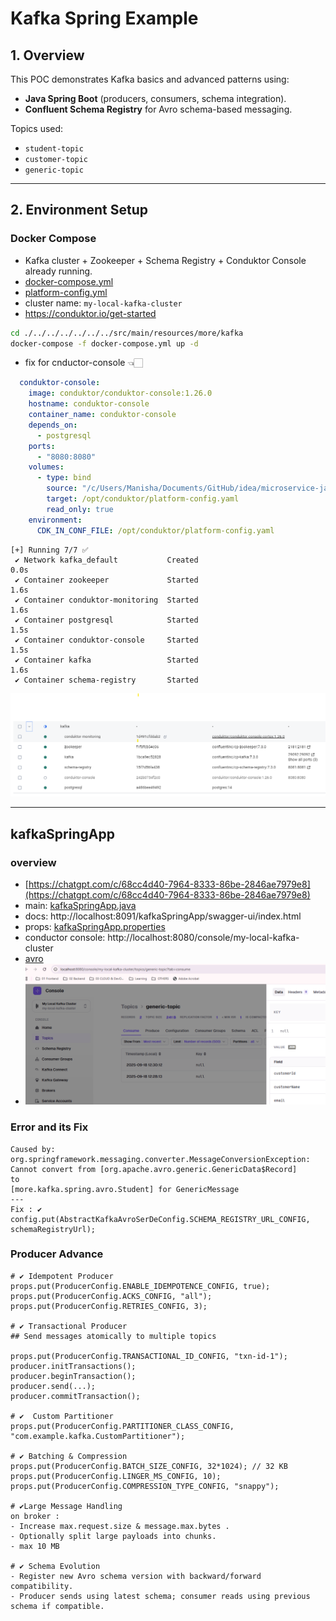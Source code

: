 # Kafka Spring Example

## 1. Overview
This POC demonstrates Kafka basics and advanced patterns using:
- **Java Spring Boot** (producers, consumers, schema integration).
- **Confluent Schema Registry** for Avro schema-based messaging.

Topics used:
- `student-topic`
- `customer-topic`
- `generic-topic`

---
## 2. Environment Setup
### Docker Compose
- Kafka cluster + Zookeeper + Schema Registry + Conduktor Console already running.
- [docker-compose.yml](../../../../resources/more/kafka/docker-compose.yml)
- [platform-config.yml](../../../../resources/more/kafka/platform-config.yml)
- cluster name: `my-local-kafka-cluster`
- https://conduktor.io/get-started

```bash
cd ./../../../../../../src/main/resources/more/kafka
docker-compose -f docker-compose.yml up -d
```

- fix for cnductor-console 👈🏻
```yaml
  conduktor-console:
    image: conduktor/conduktor-console:1.26.0
    hostname: conduktor-console
    container_name: conduktor-console
    depends_on:
      - postgresql
    ports:
      - "8080:8080"
    volumes:
      - type: bind
        source: "/c/Users/Manisha/Documents/GitHub/idea/microservice-java/src/main/resources/more/kafka/platform-config.yml" # update this path 👈🏻👈🏻
        target: /opt/conduktor/platform-config.yaml
        read_only: true
    environment:
      CDK_IN_CONF_FILE: /opt/conduktor/platform-config.yaml
```

```text
[+] Running 7/7 ✅
 ✔ Network kafka_default           Created                                                                                                                                                                                 0.0s 
 ✔ Container zookeeper             Started                                                                                                                                                                                 1.6s 
 ✔ Container conduktor-monitoring  Started                                                                                                                                                                                 1.6s 
 ✔ Container postgresql            Started                                                                                                                                                                                 1.5s 
 ✔ Container conduktor-console     Started                                                                                                                                                                                 1.5s 
 ✔ Container kafka                 Started                                                                                                                                                                                 1.6s 
 ✔ Container schema-registry       Started
```

![docker1.png](../../../../resources/more/kafka/docker1.png)

---
## kafkaSpringApp
### overview
  - [https://chatgpt.com/c/68cc4d40-7964-8333-86be-2846ae7979e8](https://chatgpt.com/c/68cc4d40-7964-8333-86be-2846ae7979e8)
  - main: [kafkaSpringApp.java](kafkaSpringApp.java)
  - docs: http://localhost:8091/kafkaSpringApp/swagger-ui/index.html
  - props: [kafkaSpringApp.properties](../../../../resources/more/kafka/kafkaSpringApp.properties)
  - conductor console: http://localhost:8080/console/my-local-kafka-cluster
  - [avro](../../../../resources/avro)
  - ![img.png](img.png)
  
### Error and its Fix
```
Caused by: org.springframework.messaging.converter.MessageConversionException: 
Cannot convert from [org.apache.avro.generic.GenericData$Record] 
to 
[more.kafka.spring.avro.Student] for GenericMessage
---
Fix : ✔️
config.put(AbstractKafkaAvroSerDeConfig.SCHEMA_REGISTRY_URL_CONFIG, schemaRegistryUrl);

```

### Producer Advance

```properties
# ✔️ Idempotent Producer
props.put(ProducerConfig.ENABLE_IDEMPOTENCE_CONFIG, true);
props.put(ProducerConfig.ACKS_CONFIG, "all");
props.put(ProducerConfig.RETRIES_CONFIG, 3);

# ✔️ Transactional Producer
## Send messages atomically to multiple topics

props.put(ProducerConfig.TRANSACTIONAL_ID_CONFIG, "txn-id-1");
producer.initTransactions();
producer.beginTransaction();
producer.send(...);
producer.commitTransaction();

# ✔️  Custom Partitioner
props.put(ProducerConfig.PARTITIONER_CLASS_CONFIG, "com.example.kafka.CustomPartitioner");

# ✔️ Batching & Compression
props.put(ProducerConfig.BATCH_SIZE_CONFIG, 32*1024); // 32 KB
props.put(ProducerConfig.LINGER_MS_CONFIG, 10);
props.put(ProducerConfig.COMPRESSION_TYPE_CONFIG, "snappy");

# ✔️Large Message Handling
on broker :
- Increase max.request.size & message.max.bytes .
- Optionally split large payloads into chunks.
- max 10 MB

# ✔️ Schema Evolution
- Register new Avro schema version with backward/forward compatibility.
- Producer sends using latest schema; consumer reads using previous schema if compatible.
```
